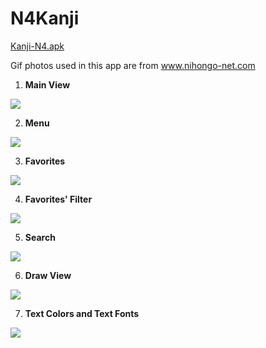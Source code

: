 # N4Kanji
[Kanji-N4.apk](https://drive.google.com/file/d/1wAc_nKDLUJVXbkQzNO8VmpPK-z6TysfF/view?usp=sharing)

Gif photos used in this app are from www.nihongo-net.com

1. **Main View**

![](/assets/Screenshots/IMG_20220207_151739.jpg)

2. **Menu**

![](/assets/Screenshots/IMG_20220207_151756.jpg)

3. **Favorites**

![](/assets/Screenshots/IMG_20220207_151818.jpg)

4. **Favorites' Filter**

![](/assets/Screenshots/IMG_20220207_151839.jpg)

5. **Search**

![](/assets/Screenshots/IMG_20220207_152120.jpg)

6. **Draw View**

![](/assets/Screenshots/IMG_20220207_151921.jpg)

7. **Text Colors and Text Fonts**

![](/assets/Screenshots/IMG_20220207_151942.jpg)
